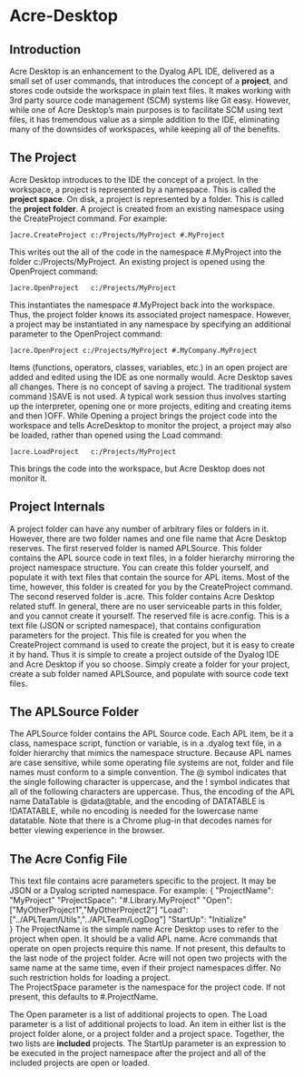 # Acre-Desktop

## Introduction
Acre Desktop is an enhancement to the Dyalog APL IDE, delivered as a small set of user commands,
that introduces the concept of a **project**, and stores code outside the workspace in plain text files.
It makes working with 3rd party source code management (SCM) systems like Git easy.
However, while one of  Acre Desktop’s main purposes is to facilitate SCM using text files,
it has tremendous value as a simple addition to the IDE, eliminating many of the downsides of workspaces,
while keeping all of the benefits.

## The Project
Acre Desktop introduces to the IDE the concept of a project.
In the workspace, a project is represented by a namespace. This is called the **project space**.
On disk, a project is represented by a folder. This is called the **project folder**.
A project is created from an existing namespace using the CreateProject command. For example:

~~~
]acre.CreateProject c:/Projects/MyProject #.MyProject
~~~

This writes out the all of the code in the namespace #.MyProject into the folder c:/Projects/MyProject. 
An existing project is opened using the OpenProject command:

~~~
]acre.OpenProject   c:/Projects/MyProject
~~~

This instantiates the namespace #.MyProject back into the workspace.
Thus, the project folder knows its associated project namespace.
However, a project may be instantiated in any namespace by specifying an additional parameter to the OpenProject command:

~~~
]acre.OpenProject c:/Projects/MyProject #.MyCompany.MyProject
~~~

Items (functions, operators, classes, variables, etc.) in an open project are added and edited using the IDE as one normally would.
Acre Desktop saves all changes. There is no concept of saving a project.  The traditional system command )SAVE is not used.
A typical work session thus involves starting up the interpreter, opening one or more projects, editing and creating items and then )OFF.
While Opening a project brings the project code into the workspace and tells AcreDesktop to monitor the project,
a project may also be loaded, rather than opened using the Load command:

~~~
]acre.LoadProject   c:/Projects/MyProject
~~~

This brings the code into the workspace, but Acre Desktop does not monitor it.

## Project Internals
A project folder can have any number of arbitrary files or folders in it. 
However, there are two folder names and one file name that Acre Desktop reserves.
The first reserved folder is named APLSource. This folder contains the APL source code in text files,
in a folder hierarchy mirroring the project namespace structure.
You can create this folder yourself, and populate it with text files that contain the source for APL items.
Most of the time, however, this folder is created for you by the CreateProject command.
The second reserved folder is .acre. This folder contains Acre Desktop related stuff. 
In general, there are no user serviceable parts in this folder, and you cannot create it yourself.
The reserved file is acre.config. This is a text file (JSON or scripted namespace),
that contains configuration parameters for the project. 
This file is created for you when the CreateProject command is used to create the project, but it is easy to create it by hand. 
Thus it is simple to create a project outside of the Dyalog IDE and Acre Desktop if you so choose. 
Simply create a folder for your project, create a sub folder named APLSource, and populate with source code text files.

## The APLSource Folder
The APLSource folder contains the APL Source code. 
Each APL item, be it a class, namespace script, function or variable, is in a .dyalog text file,
in a folder hierarchy that mimics the namespace structure.
Because APL names are case sensitive, while some operating file systems are not,
folder and file names must conform to a simple convention.
The @ symbol indicates that the single following character is uppercase,
and the ! symbol indicates that all of the following characters are uppercase.
Thus, the encoding of the APL name DataTable is @data@table, and the encoding of DATATABLE is !DATATABLE,
while no encoding is needed for the lowercase name datatable.
Note that there is a Chrome plug-in that decodes names for better viewing experience in the browser.

## The Acre Config File
This text file contains acre parameters specific to the project. It may be JSON or a Dyalog scripted namespace. For example:
{ 
     "ProjectName":  "MyProject"
     "ProjectSpace": "#.Library.MyProject"
     "Open":         ["MyOtherProject1","MyOtherProject2"]
     "Load":         ["../APLTeam/Utils","../APLTeam/LogDog"]
     "StartUp":      "Initialize"    
}
The ProjectName is the simple name Acre Desktop uses to refer to the project when open. It should be a valid APL name.
Acre commands that operate on open projects require this name. If not present, this defaults to the last node of the project folder.
Acre will not open two projects with the same name at the same time, even if their project namespaces differ.
No such restriction holds for loading a project.  
The ProjectSpace parameter is the namespace for the project code.
If not present, this defaults to #.ProjectName. 

The Open parameter is a list of additional projects to open. 
The Load parameter is a list of additional projects to load. 
An item in either list is the project folder alone, or a project folder and a project space. 
Together, the two lists are **included** projects.
The StartUp parameter is an expression to be executed in the project namespace after the project
and all of the included projects are open or loaded. 

